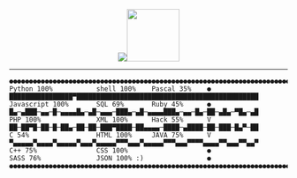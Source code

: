 <div align="center">
  <img src="https://cdn3.emoji.gg/emojis/7135-gawrgura-gun-animated.gif"><img src="https://cdnb.artstation.com/p/assets/images/images/005/518/385/original/craig-mullins-zombie-boss-03-attack.gif?1491619967" width="95">
</div>

----

```
●●●●●●●●●●●●●●●●●●●●●●●●●●●●●●●●●●●●●●●●●●●●●●●●●●●●●●●●●●●●●●●●●●●●●●●●●●●●●●●●●●●●●●●●●●●●●●●●●●●●●●●●●●●●●●●●●●●●●●●●●●●●●●●●●●●●●●●●●●●●●●●●●●●●●●●●●●●●●
Python 100%           shell 100%    Pascal 35%    ●   ████████████████▀██████████████████████████████████████████████
Javascript 100%       SQL 69%       Ruby 45%      ●   █▄─▄███─▄▄─█─▄▄▄▄█▄─▄█─▄▄▄─███▄─▄█─▄▄▄▄███▄─▄▄─█▄─██─▄█▄─▀█▄─▄█
PHP 100%              XML 100%      Hack 55%      V   ██─██▀█─██─█─██▄─██─██─███▀████─██▄▄▄▄─████─▄████─██─███─█▄▀─██
C 54%                 HTML 100%     JAVA 75%      V   ▀▄▄▄▄▄▀▄▄▄▄▀▄▄▄▄▄▀▄▄▄▀▄▄▄▄▄▀▀▀▄▄▄▀▄▄▄▄▄▀▀▀▄▄▄▀▀▀▀▄▄▄▄▀▀▄▄▄▀▀▄▄▀
C++ 75%               CSS 100%                    ●
SASS 76%              JSON 100% :)                ●
●●●●●●●●●●●●●●●●●●●●●●●●●●●●●●●●●●●●●●●●●●●●●●●●●●●●●●●●●●●●●●●●●●●●●●●●●●●●●●●●●●●●●●●●●●●●●●●●●●●●●●●●●●●●●●●●●●●●●●●●●●●●●●●●●●●●●●●●●●●●●●●●●●●●●●●●●●●●●
```




